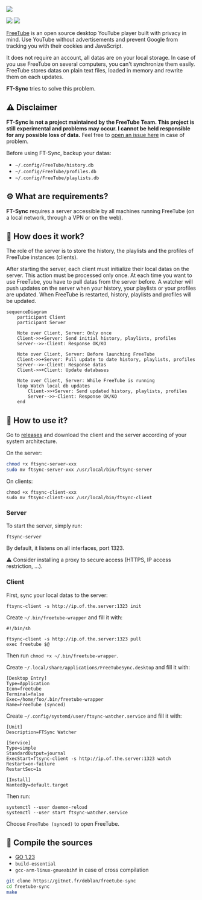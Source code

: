 ![](https://deblan.gitnet.page/ft-sync/logo.svg)

![](https://img.shields.io/badge/Licence-GNU_AGPLv3-blue) ![](https://img.shields.io/badge/GO-1.23-green)

[FreeTube](https://freetubeapp.io/) is an open source desktop YouTube player built with privacy in mind. Use YouTube without advertisements and prevent Google from tracking you with their cookies and JavaScript.

It does not require an account, all datas are on your local storage. In case of you use FreeTube on several computers, you can't synchronize them easily. FreeTube stores datas on plain text files, loaded in memory and rewrite them on each updates.

**FT-Sync** tries to solve this problem.

## ⚠️ Disclaimer

**FT-Sync is not a project maintained by the FreeTube Team. This project is still experimental and problems may occur. I cannot be held responsible for any possible loss of data.** Feel free to [open an issue here](https://gitnet.fr/deblan/ft-sync/issues) in case of problem.

Before using FT-Sync, backup your datas:

- `~/.config/FreeTube/history.db`
- `~/.config/FreeTube/profiles.db`
- `~/.config/FreeTube/playlists.db`

## ⚙️ What are requirements?

**FT-Sync** requires a server accessible by all machines running FreeTube (on a local network, through a VPN or on the web).

## 🧬 How does it work?

The role of the server is to store the history, the playlists and the profiles of FreeTube instances (clients).

After starting the server, each client must initialize their local datas on the server. This action must be processed only once.
At each time you want to use FreeTube, you have to pull datas from the server before. A watcher will push updates on the server when your history, your playlists or your profiles are updated.
When FreeTube is restarted, history, playlists and profiles will be updated.

```mermaid
sequenceDiagram
    participant Client
    participant Server

    Note over Client, Server: Only once
    Client->>+Server: Send initial history, playlists, profiles
    Server-->>-Client: Response OK/KO

    Note over Client, Server: Before launching FreeTube
    Client->>+Server: Pull update to date history, playlists, profiles
    Server-->>-Client: Response datas
    Client->>+Client: Update databases

    Note over Client, Server: While FreeTube is running
    loop Watch local db updates
        Client->>+Server: Send updated history, playlists, profiles
        Server-->>-Client: Response OK/KO
    end
```

## 📗 How to use it?

Go to [releases](https://gitnet.fr/deblan/freetube-sync/releases) and download the client and the server according of your system architecture.

On the server:

```bash
chmod +x ftsync-server-xxx
sudo mv ftsync-server-xxx /usr/local/bin/ftsync-server
```

On clients:

```
chmod +x ftsync-client-xxx
sudo mv ftsync-client-xxx /usr/local/bin/ftsync-client
```

### Server

To start the server, simply run:

```
ftsync-server
```

By default, it listens on all interfaces, port 1323.

⚠️ Consider installing a proxy to secure access (HTTPS, IP access restriction, …).

### Client

First, sync your local datas to the server:

```
ftsync-client -s http://ip.of.the.server:1323 init
```

Create `~/.bin/freetube-wrapper` and fill it with:

```
#!/bin/sh

ftsync-client -s http://ip.of.the.server:1323 pull
exec freetube $@
```

Then run `chmod +x ~/.bin/freetube-wrapper`.

Create `~/.local/share/applications/FreeTubeSync.desktop` and fill it with:

```
[Desktop Entry]
Type=Application
Icon=freetube
Terminal=false
Exec=/home/foo/.bin/freetube-wrapper
Name=FreeTube (synced)
```

Create `~/.config/systemd/user/ftsync-watcher.service` and fill it with:

```
[Unit]
Description=FTSync Watcher

[Service]
Type=simple
StandardOutput=journal
ExecStart=ftsync-client -s http://ip.of.the.server:1323 watch
Restart=on-failure
RestartSec=1s

[Install]
WantedBy=default.target
```

Then run:

```
systemctl --user daemon-reload
systemctl --user start ftsync-watcher.service
```

Choose `FreeTube (synced)` to open FreeTube.

## 🧪 Compile the sources

- [GO 1.23](https://go.dev/dl/)
- `build-essential`
- `gcc-arm-linux-gnueabihf` in case of cross compilation

```bash
git clone https://gitnet.fr/deblan/freetube-sync
cd freetube-sync
make
```
